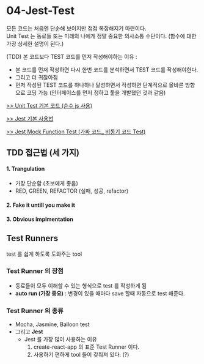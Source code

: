 # 04-Jest-Test

모든 코드는 처음엔 단순해 보이지만 점점 복잡해지기 마련이다.   
Unit Test 는 동료들 또는 미래의 나에게 정말 중요한 의사소통 수단이다. (함수에 대한 가장 상세한 설명이 된다.)

(TDD) 본 코드보다 TEST 코드를 먼저 작성해야하는 이유 :    
  - 본 코드를 먼저 작성하면 다시 한번 코드를 분석하면서 TEST 코드를 작성해야한다.
  - 그리고 더 귀찮아짐
  - 먼저 작성된 TEST 코드를 하나하나 달성하면서 작성하면 단계적으로 올바른 방향으로 코딩 가능 (인터페이스를 먼저 정하고 툴을 개발했던 것과 같음)

[>> Unit Test 기본 코드 (순수 js 사용)](./UnitTestBasic/example.js)

[>> Jest 기본 사용법](./Jest_Basic/order-total.test.js)

[>> Jest Mock Function Test (가짜 코드_ 비동기 코드 Test)](./Jest_Mock)

## TDD 접근법 (세 가지)

#### 1. Trangulation
  - 가장 단순함 (초보에게 좋음)
  - RED, GREEN, REFACTOR (실패, 성공, refactor)

#### 2. Fake it untill you make it

#### 3. Obvious implmentation


## Test Runners
test 를 쉽게 하도록 도와주는 tool

### Test Runner 의 장점
 - 동료들이 모두 이해할 수 있는 형식으로 test 를 작성하게 됨
 - **auto run (가장 중요)** : 변경이 있을 때마다 save 할때 자동으로 test 해준다.

### Test Runner 의 종류
 - Mocha, Jasmine, Balloon test
 - 그리고 **Jest**
   - Jest 를 가장 많이 사용하는 이유
     1. create-react-app 의 표준 Test Runner 이다.
     2. 사용하기 편하게 tool 들이 갖춰져 있다. (?) 

